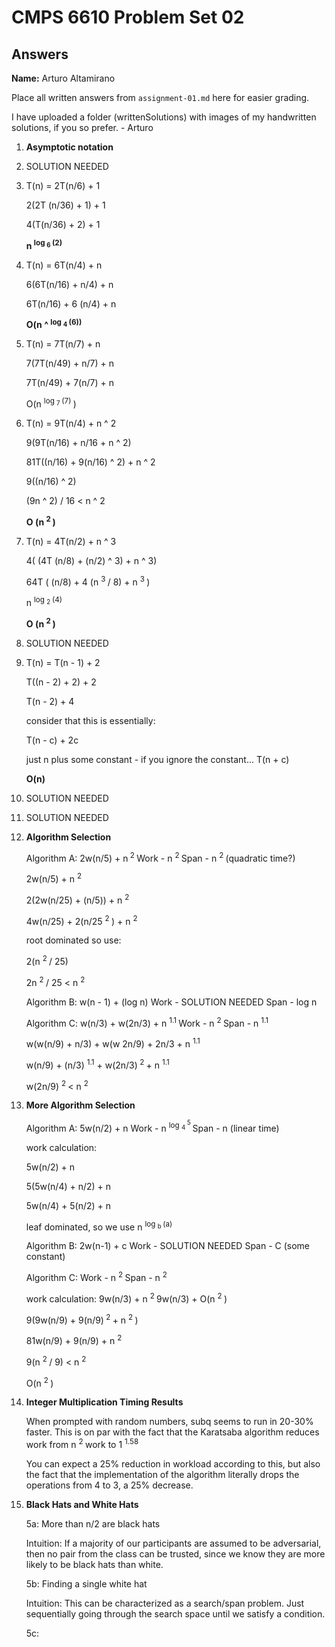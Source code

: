   # CMPS 6610 Problem Set 02
## Answers

**Name:** Arturo Altamirano


Place all written answers from `assignment-01.md` here for easier grading.

I have uploaded a folder (writtenSolutions) with images of my handwritten solutions, if you so prefer. - Arturo

1. **Asymptotic notation**
  1. SOLUTION NEEDED


  2. T(n) = 2T(n/6) + 1

     2(2T (n/36) + 1) + 1

     4(T(n/36) + 2) + 1

     **n <sup> log <sub> 6 </sub> (2)</sup>**


  3. T(n) = 6T(n/4) + n

     6(6T(n/16) + n/4) + n 

     6T(n/16) + 6 (n/4) + n

     **O(n ^ <sup> log <sub> 4 </sub> (6))</sup>**


  4. T(n) = 7T(n/7) + n

     7(7T(n/49) + n/7) + n

     7T(n/49) + 7(n/7) + n

     O(n <sup> log <sub> 7 </sub> (7) </sup>)


  5. T(n) = 9T(n/4) + n ^ 2

     9(9T(n/16) + n/16 + n ^ 2)

     81T((n/16) + 9(n/16) ^ 2) + n ^ 2

     9((n/16) ^ 2)

     (9n ^ 2) / 16 < n ^ 2

     **O (n <sup> 2 </sup>)** 
     

  6. T(n) = 4T(n/2) + n ^ 3

      4( (4T (n/8) + (n/2) ^ 3) + n ^ 3)

      64T ( (n/8) + 4 (n <sup> 3 </sup> / 8) + n <sup> 3 </sup>)

      n <sup> log <sub> 2 </sub> (4) </sup>

      **O (n <sup> 2 </sup>)**

  7. SOLUTION NEEDED

  8. T(n) = T(n - 1) + 2

      T((n - 2) + 2) + 2 

      T(n - 2) + 4

      consider that this is essentially: 

      T(n - c) + 2c

      just n plus some constant - if you ignore the constant...
      T(n + c)

      **O(n)**

  9. SOLUTION NEEDED

  10. SOLUTION NEEDED

2. **Algorithm Selection**

   Algorithm A: 2w(n/5) + n<sup> 2 </sup>
   Work - n <sup> 2 </sup>
   Span - n <sup> 2 </sup> (quadratic time?)

   2w(n/5) + n <sup> 2 </sup>

   2(2w(n/25) + (n/5)) + n <sup> 2 </sup>

   4w(n/25) + 2(n/25 <sup> 2 </sup>) + n <sup> 2 </sup>

   root dominated so use: 

   2(n <sup> 2 </sup> / 25)

   2n <sup> 2 </sup> / 25 < n <sup> 2 </sup>

   Algorithm B: w(n - 1) + (log n)
   Work - SOLUTION NEEDED
   Span - log n


   Algorithm C: w(n/3) + w(2n/3) + n <sup> 1.1 </sup>
   Work - n <sup> 2 </sup>
   Span - n <sup> 1.1 </sup>

   w(w(n/9) + n/3) + w(w 2n/9) + 2n/3 + n <sup> 1.1 </sup>

   w(n/9) + (n/3) <sup>1.1</sup> + w(2n/3)<sup> 2 </sup> + n <sup>1.1 </sup>

   w(2n/9) <sup> 2 </sup> < n <sup>2</sup>


3. **More Algorithm Selection** 

   Algorithm A: 5w(n/2) + n
      Work - n <sup> log <sub> 4 </sub> <sup> 5 </sup> </sup>
      Span - n (linear time)

      work calculation: 

      5w(n/2) + n 

      5(5w(n/4) + n/2) + n

      5w(n/4) + 5(n/2) + n 

      leaf dominated, so we use n <sup> log <sub> b </sub> (a)

   Algorithm B: 2w(n-1) + c
      Work - SOLUTION NEEDED
      Span - C (some constant)
   
   Algorithm C:
      Work - n <sup> 2 </sup>
      Span - n <sup> 2 </sup>

      work calculation: 9w(n/3) + n <sup> 2 </sup>
      9w(n/3) + O(n <sup> 2 </sup>)

      9(9w(n/9) + 9(n/9)<sup> 2 </sup> + n <sup> 2 </sup>)

      81w(n/9) + 9(n/9) + n <sup> 2 </sup>

      9(n <sup> 2 </sup> / 9) < n <sup> 2 </sup>

      O(n <sup> 2 </sup>)

4. **Integer Multiplication Timing Results**

   When prompted with random numbers, subq seems to run in 20-30% faster. This is on par with the fact that the Karatsaba algorithm reduces work from n <sup> 2 </sup> work to 1 <sup> 1.58 </sup>

   You can expect a 25% reduction in workload according to this, but also the fact that the implementation of the algorithm literally drops the operations from 4 to 3, a 25% decrease.

5. **Black Hats and White Hats**

   5a: More than n/2 are black hats 

   Intuition: If a majority of our participants are assumed to be adversarial, then no pair from the class can be trusted, since we know they are more likely to be black hats than white. 

   5b: Finding a single white hat 

   Intuition: This can be characterized as a search/span problem. Just sequentially going through the search space until we satisfy a condition.

   5c: 
